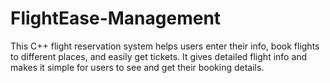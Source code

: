 # FlightEase-Management
This C++ flight reservation system helps users enter their info, book flights to different places, and easily get tickets. It gives detailed flight info and makes it simple for users to see and get their booking details.
